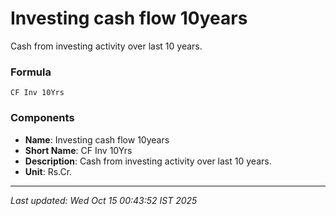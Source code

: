 # Investing cash flow 10years
Cash from investing activity over last 10 years.

### Formula
```text
CF Inv 10Yrs
```


### Components
- **Name**: Investing cash flow 10years
- **Short Name**: CF Inv 10Yrs
- **Description**: Cash from investing activity over last 10 years.
- **Unit**: Rs.Cr.

---
*Last updated: Wed Oct 15 00:43:52 IST 2025*
